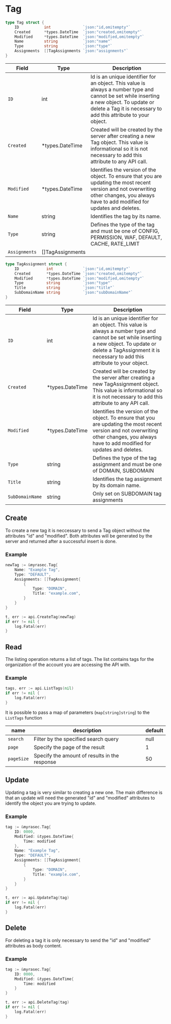 # Tag

```go
type Tag struct {
    ID           int              `json:"id,omitempty"`
    Created      *types.DateTime  `json:"created,omitempty"`
    Modified     *types.DateTime  `json:"modified,omitempty"`
    Name         string           `json:"name"`
    Type         string           `json:"type"`
    Assignments  []TagAssignments `json:"assignments"`
}
```
| Field | Type | Description|
|---|---|---|
| `ID` | int | Id is an unique identifier for an object. This value is always a number type and cannot be set while inserting a new object. To update or delete a Tag it is necessary to add this attribute to your object. |
| `Created` | *types.DateTime | Created will be created by the server after creating a new Tag object. This value is informational so it is not necessary to add this attribute to any API call. |
| `Modified` | *types.DateTime | Identifies the version of the object. To ensure that you are updating the most recent version and not overwriting other changes, you always have to add modified for updates and deletes. |
| `Name` | string | Identifies the tag by its name. |
| `Type` | string | Defines the type of the tag and must be one of CONFIG, PERMISSION, WAF, DEFAULT, CACHE, RATE_LIMIT |
| `Assignments` | []TagAssignments |

```go
type TagAssignment struct {
    ID            int             `json:"id,omitempty"`
    Created       *types.DateTime `json:"created,omitempty"`
    Modified      *types.DateTime `json:"modified,omitempty"`
    Type          string          `json:"type"`
    Title         string          `json:"title"`
    SubDomainName string          `json:"subDomainName"`
}
```
| Field | Type | Description|
|---|---|---|
| `ID` | int | Id is an unique identifier for an object. This value is always a number type and cannot be set while inserting a new object. To update or delete a TagAssignment it is necessary to add this attribute to your object. |
| `Created` | *types.DateTime | Created will be created by the server after creating a new TagAssignment object. This value is informational so it is not necessary to add this attribute to any API call. |
| `Modified` | *types.DateTime | Identifies the version of the object. To ensure that you are updating the most recent version and not overwriting other changes, you always have to add modified for updates and deletes. |
| `Type` | string | Defines the type of the tag assignment and must be one of DOMAIN, SUBDOMAIN |
| `Title` | string | Identifies the tag assignment by its domain name. |
| `SubDomainName` | string | Only set on SUBDOMAIN tag assignments |

## Create
To create a new tag it is neccessary to send a Tag object without the attributes "id" and "modified".
Both attributes will be generated by the server and returned after a successful insert is done.

### Example
```go
newTag := &myrasec.Tag{
    Name: "Example Tag",
    Type: "DEFAULT",
    Assignments: []TagAssignment{
        {
            Type: "DOMAIN",
            Title: "example.com",
        }
    }
}

t, err := api.CreateTag(newTag)
if err != nil {
    log.Fatal(err)
}
```

## Read
The listing operation returns a list of tags. The list contains tags for the organization of the account you are accessing the API with.

### Example
```go
tags, err := api.ListTags(nil)
if err != nil {
    log.Fatal(err)
}
```

It is possible to pass a map of parameters (`map[string]string`) to the `ListTags` function

| name | description | default |
|---|---|---|
| `search` | Filter by the specified search query | null |
| `page` | Specify the page of the result | 1 |
| `pageSize` | Specify the amount of results in the response | 50 |

## Update
Updating a tag is very similar to creating a new one. The main difference is that an update will need the generated "id" and "modified" attributes to identify the object you are trying to update.

### Example
```go
tag := &myrasec.Tag{
    ID: 0000,
    Modified: &types.DateTime{
        Time: modified
    },
    Name: "Example Tag",
    Type: "DEFAULT",
    Assignments: []TagAssignment{
        {
            Type: "DOMAIN",
            Title: "example.com",
        }
    }
}

t, err := api.UpdateTag(tag)
if err != nil {
    log.Fatal(err)
}
```

## Delete
For deleting a tag it is only necessary to send the "id" and "modified" attributes as body content.

### Example
```go
tag := &myrasec.Tag{
    ID: 0000,
    Modified: &types.DateTime{
        Time: modified
    }
}

t, err := api.DeleteTag(tag)
if err != nil {
    log.Fatal(err)
}
```

